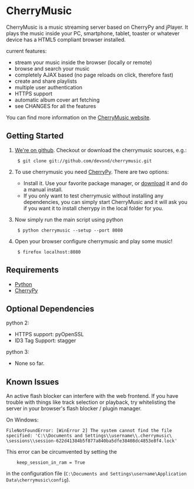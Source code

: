 CherryMusic
===========

CherryMusic is a music streaming server based on CherryPy and jPlayer.
It plays the music inside your PC, smartphone, tablet, toaster or whatever 
device has a HTML5 compliant browser installed.


current features:

  - stream your music inside the browser (locally or remote)
  - browse and search your music
  - completely AJAX based (no page reloads on click, therefore fast)
  - create and share playlists
  - multiple user authentication
  - HTTPS support
  - automatic album cover art fetching
  - see CHANGES for all the features
  
You can find more information on the [CherryMusic website](http://www.fomori.org/cherrymusic).

Getting Started
---------------

1. [We're on github](https://github.com/devsnd/cherrymusic). Checkout or download the cherrymusic sources, e.g.:

        $ git clone git://github.com/devsnd/cherrymusic.git
    
2. To use cherrymusic you need [CherryPy](http://www.cherrypy.org). There are two options:
    - Install it. Use your favorite package manager,
      or [download](http://download.cherrypy.org/cherrypy/3.2.2/) it and do a manual install.
    - If you only want to test cherrymusic without installing any dependencies, you
      can simply start CherryMusic and it will ask you if you want it to install
      cherrypy in the local folder for you.


3. Now simply run the main script using python

        $ python cherrymusic --setup --port 8080

4. Open your browser configure cherrymusic and play some music!

        $ firefox localhost:8080

Requirements
------------
* [Python](http://python.org/download/releases/)
* [CherryPy](http://www.cherrypy.org)


Optional Dependencies
---------------------
python 2:
  
  - HTTPS support: pyOpenSSL
  - ID3 Tag Support: stagger

python 3:

  - None so far.

Known Issues
------------

An active flash blocker can interfere with the web frontend. 
If you have trouble with things like track selection or playback, try whitelisting
the server in your browser's flash blocker / plugin manager.

On Windows:
```
FileNotFoundError: [WinError 2] The system cannot find the file specified: 'C:\\Documents and Settings\\username\\.cherrymusic\
\sessions\\session-622d41384b5f877a840ba5dfe38408dc4853e8f4.lock'
```
This error can be circumvented by setting the

        keep_session_in_ram = True

in the configuration file (`C:\Documents and Settings\username\Application Data\cherrymusic\config`).

